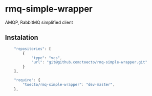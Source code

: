 # rmq-simple-wrapper
AMQP, RabbitMQ simplified client

## Instalation

```javascript
    "repositories": [
        {
            "type": "vcs",
            "url": "git@github.com:toecto/rmq-simple-wrapper.git"
        }
    ],

    "require": {
        "toecto/rmq-simple-wrapper": "dev-master",
    },
  ```
